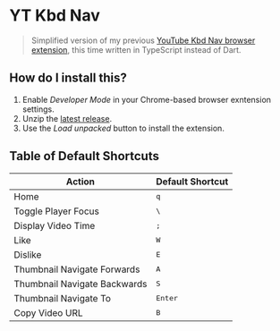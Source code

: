 # YT Kbd Nav

> Simplified version of my previous [YouTube Kbd Nav browser extension](https://github.com/FanaroEngineering/youtube_kbd_nav), this time written in TypeScript instead of Dart.

## How do I install this?

1. Enable _Developer Mode_ in your Chrome-based browser exntension settings.
2. Unzip the [latest release](https://github.com/FanaroEngineering/yt_kbd_nav/releases).
3. Use the _Load unpacked_ button to install the extension.

## Table of Default Shortcuts

| Action                       | Default Shortcut |
| ---------------------------- | ---------------- |
| Home                         | <kbd>q</kbd>     |
| Toggle Player Focus          | <kbd>\\</kbd>    |
| Display Video Time           | <kbd>;</kbd>     |
| Like                         | <kbd>W</kbd>     |
| Dislike                      | <kbd>E</kbd>     |
| Thumbnail Navigate Forwards  | <kbd>A</kbd>     |
| Thumbnail Navigate Backwards | <kbd>S</kbd>     |
| Thumbnail Navigate To        | <kbd>Enter</kbd> |
| Copy Video URL               | <kbd>B</kbd>     |

